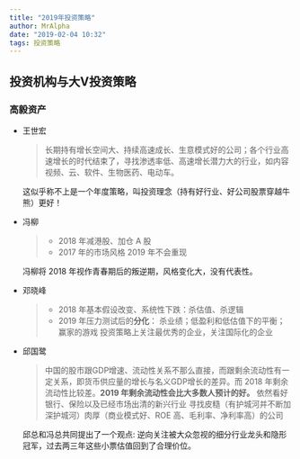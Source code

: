 ```yaml
---
title: "2019年投资策略"
author: MrAlpha
date: "2019-02-04 10:32"
tags: 投资策略
---
```


## 投资机构与大V投资策略

### 高毅资产

- 王世宏

  > 长期持有增长空间大、持续高速成长、生意模式好的公司；各个行业高速增长的时代结束了，寻找渗透率低、高速增长潜力大的行业，如内容视频、云、软件、生物医药、电动车。

  这似乎称不上是一个年度策略，叫投资理念（持有好行业、好公司股票穿越牛熊）更好！

- 冯柳

  > - 2018 年减港股、加仓 A 股
  > - 2017 年的市场风格 2019 年不会重现
  >

  冯柳将 2018 年视作青春期后的叛逆期，风格变化大，没有代表性。

- 邓晓峰

  > - 2018 年基本假设改变、系统性下跌：杀估值、杀逻辑
  > - 2019 年压力测试后的**分化**： 杀业绩；低盈利和低估值下的平衡；赢家的游戏
  > 投资策略上关注最优秀的企业，关注国际化的企业

- 邱国鹭

  > 中国的股市跟GDP增速、流动性关系不那么直接，而跟剩余流动性有一定关系，即货币供应量的增长与名义GDP增长的差异。而 2018 年剩余流动性比较差。**2019 年剩余流动性会比大多数人预计的好。**
  > 依然看好银行、保险以及已经市场出清的新兴行业
  > 寻找皮糙（有护城河并不断加深护城河）肉厚（商业模式好、ROE 高、毛利率、净利率高）的公司

  邱总和冯总共同提出了一个观点: 逆向关注被大众忽视的细分行业龙头和隐形冠军，过去两三年这些小票估值回到了合理价位。
